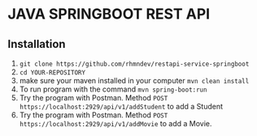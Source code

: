 # JAVA SPRINGBOOT REST API## Installation1. `git clone https://github.com/rhmndev/restapi-service-springboot`2. `cd YOUR-REPOSITORY`2. make sure your maven installed in your computer `mvn clean install`3. To run program with the command `mvn spring-boot:run`4. Try the  program with Postman. Method `POST` `https://localhost:2929/api/v1/addStudent` to add a Student5. Try the  program with Postman. Method `POST` `https://localhost:2929/api/v1/addMovie` to add a Movie.